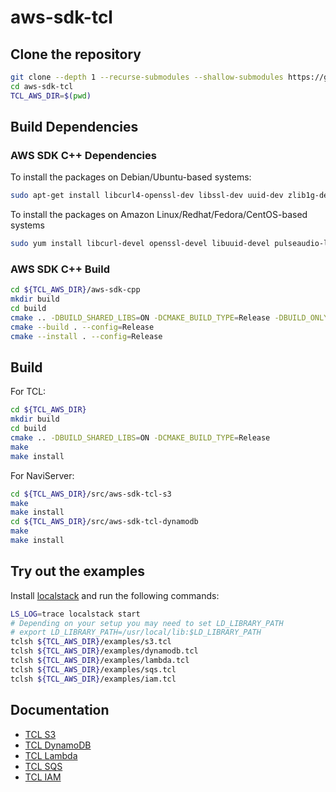 # aws-sdk-tcl

## Clone the repository
```bash
git clone --depth 1 --recurse-submodules --shallow-submodules https://github.com/jerily/aws-sdk-tcl.git
cd aws-sdk-tcl
TCL_AWS_DIR=$(pwd)
```

## Build Dependencies

### AWS SDK C++ Dependencies

To install the packages on Debian/Ubuntu-based systems:
```bash
sudo apt-get install libcurl4-openssl-dev libssl-dev uuid-dev zlib1g-dev libpulse-dev
```

To install the packages on Amazon Linux/Redhat/Fedora/CentOS-based systems
```bash
sudo yum install libcurl-devel openssl-devel libuuid-devel pulseaudio-libs-devel
```

### AWS SDK C++ Build
```bash
cd ${TCL_AWS_DIR}/aws-sdk-cpp
mkdir build
cd build
cmake .. -DBUILD_SHARED_LIBS=ON -DCMAKE_BUILD_TYPE=Release -DBUILD_ONLY="s3;dynamodb;lambda;sqs;iam;transfer;sts"
cmake --build . --config=Release
cmake --install . --config=Release
```

## Build
For TCL:
```bash
cd ${TCL_AWS_DIR}
mkdir build
cd build
cmake .. -DBUILD_SHARED_LIBS=ON -DCMAKE_BUILD_TYPE=Release
make
make install
```

For NaviServer:
```bash
cd ${TCL_AWS_DIR}/src/aws-sdk-tcl-s3
make
make install
cd ${TCL_AWS_DIR}/src/aws-sdk-tcl-dynamodb
make
make install
```

## Try out the examples
Install [localstack](https://docs.localstack.cloud/getting-started/installation/) and run the following commands:

```bash
LS_LOG=trace localstack start
# Depending on your setup you may need to set LD_LIBRARY_PATH
# export LD_LIBRARY_PATH=/usr/local/lib:$LD_LIBRARY_PATH
tclsh ${TCL_AWS_DIR}/examples/s3.tcl
tclsh ${TCL_AWS_DIR}/examples/dynamodb.tcl
tclsh ${TCL_AWS_DIR}/examples/lambda.tcl
tclsh ${TCL_AWS_DIR}/examples/sqs.tcl
tclsh ${TCL_AWS_DIR}/examples/iam.tcl
```

## Documentation

* [TCL S3](./src/aws-sdk-tcl-s3/)
* [TCL DynamoDB](./src/aws-sdk-tcl-dynamodb/)
* [TCL Lambda](./src/aws-sdk-tcl-lambda/)
* [TCL SQS](./src/aws-sdk-tcl-sqs/)
* [TCL IAM](./src/aws-sdk-tcl-iam/)

